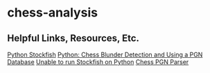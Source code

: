 # chess-analysis

## Helpful Links, Resources, Etc.
[Python Stockfish](https://github.com/zhelyabuzhsky/stockfish)
[Python: Chess Blunder Detection and Using a PGN Database](https://www.youtube.com/watch?v=u2-ydOlWZU4)
[Unable to run Stockfish on Python](https://chess.stackexchange.com/questions/31995/unable-to-run-stockfish-on-python)
[Chess PGN Parser](https://github.com/datasherlock/chess-analytics/blob/main/Chess%20PGN%20Parser.py)
